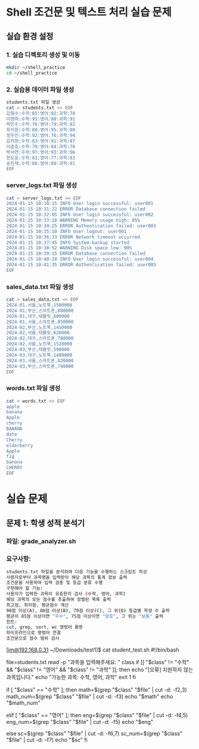 # Shell 조건문 및 텍스트 처리 실습 문제
## 실습 환경 설정
### 1. 실습 디렉토리 생성 및 이동
```bash
mkdir ~/shell_practice
cd ~/shell_practice
```
### 2. 실습용 데이터 파일 생성
```bash
students.txt 파일 생성
cat > students.txt << EOF
김철수:수학:85:영어:92:과학:78
이영희:수학:95:영어:88:과학:91
박민수:수학:76:영어:79:과학:82
최지원:수학:88:영어:95:과학:89
정우진:수학:92:영어:76:과학:94
김지현:수학:83:영어:91:과학:87
이준호:수학:79:영어:84:과학:76
박서연:수학:97:영어:93:과학:96
한도윤:수학:81:영어:77:과학:83
송민재:수학:86:영어:89:과학:91
EOF
```
### server_logs.txt 파일 생성
```bash
cat > server_logs.txt << EOF
2024-01-15 10:30:15 INFO User login successful: user001
2024-01-15 10:31:22 ERROR Database connection failed
2024-01-15 10:32:05 INFO User login successful: user002
2024-01-15 10:33:18 WARNING Memory usage high: 85%
2024-01-15 10:34:25 ERROR Authentication failed: user003
2024-01-15 10:35:10 INFO User logout: user001
2024-01-15 10:36:33 ERROR Network timeout occurred
2024-01-15 10:37:45 INFO System backup started
2024-01-15 10:38:52 WARNING Disk space low: 90%
2024-01-15 10:39:15 ERROR Database connection failed
2024-01-15 10:40:28 INFO User login successful: user004
2024-01-15 10:41:35 ERROR Authentication failed: user005
EOF
```


### sales_data.txt 파일 생성
```bash
cat > sales_data.txt << EOF
2024-01,서울,노트북,1500000
2024-01,부산,스마트폰,800000
2024-01,대구,태블릿,600000
2024-01,서울,스마트폰,850000
2024-02,부산,노트북,1450000
2024-02,서울,태블릿,620000
2024-02,대구,스마트폰,780000
2024-02,서울,노트북,1520000
2024-03,부산,태블릿,590000
2024-03,대구,노트북,1480000
2024-03,서울,스마트폰,820000
2024-03,부산,스마트폰,790000
EOF
```

### words.txt 파일 생성
```bash
cat > words.txt << EOF
apple
banana
Apple
cherry
BANANA
date
Cherry
elderberry
Apple
fig
banana
CHERRY
EOF
```

# 실습 문제
## 문제 1: 학생 성적 분석기 
### 파일: grade_analyzer.sh
### 요구사항:
```bash
students.txt 파일을 분석하여 다음 기능을 수행하는 스크립트 작성
사용자로부터 과목명을 입력받아 해당 과목의 통계 정보 출력
조건문을 사용하여 입력 검증 및 등급 분류 수행
구현해야 할 기능:
사용자가 입력한 과목이 유효한지 검사 (수학, 영어, 과학)
해당 과목의 모든 점수를 추출하여 정렬된 목록 출력
최고점, 최저점, 평균점수 계산
90점 이상(A), 80점 이상(B), 70점 이상(C), 그 외(D) 등급별 학생 수 출력
평균이 85점 이상이면 "우수", 75점 이상이면 "양호", 그 외는 "보통" 출력
힌트:
cut, grep, sort, wc 명령어 활용
파이프라인으로 명령어 연결
조건문으로 점수 범위 검사
```
[im@192.168.0.31 ~/Downloads/test1]$ cat student_test.sh
#!/bin/bash

file=students.txt
read -p "과목을 입력해주세요: " class
if [[ "$class" != "수학" && "$class" != "영어" && "$class" != "과학" ]]; then
    echo "[오류] 지원하지 않는 과목입니다."
    echo "가능한 과목: 수학, 영어, 과학"
    exit 1
fi

if [ "$class" == "수학" ]; then
        math=$(grep "$class" "$file" | cut -d: -f2,3)
        math_num=$(grep "$class" "$file" | cut -d: -f3)
        echo "$math"
        echo "$math_num"

elif [ "$class" == "영어" ]; then
        eng=$(grep "$class" "$file" | cut -d: -f4,5)
        eng_num=$(grep "$class" "$file" | cut -d: -f5)
        echo "$eng"

else
        sc=$(grep "$class" "$file" | cut -d: -f6,7)
        sc_num=$(grep "$class" "$file" | cut -d: -f7)
        echo "$sc"
fi









